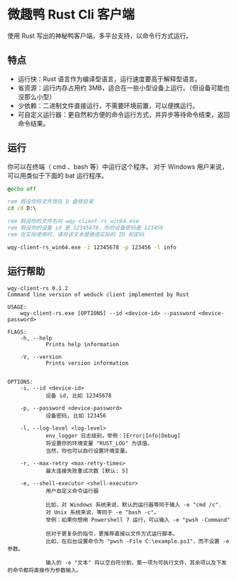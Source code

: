 # 微趣鸭 Rust Cli 客户端

使用 Rust 写出的神秘鸭客户端，多平台支持，以命令行方式运行。

## 特点

 - 运行快：Rust 语言作为编译型语言，运行速度要高于解释型语言。
 - 省资源：运行内存占用约 3MB，适合在一些小型设备上运行。（但设备可能也没那么小型）
 - 少依赖：二进制文件直接运行，不需要环境前置，可以便携运行。
 - 可自定义运行器：更自然和方便的命令运行方式，并异步等待命令结束，返回命令结果。

## 运行

你可以在终端（ cmd 、bash 等）中运行这个程序。
对于 Windows 用户来说，可以用类似于下面的 bat 运行程序。

```bat
@echo off

rem 假设你将文件放在 D 盘根目录
cd /d D:\

rem 假设你的文件名叫 wqy-client-rs_win64.exe
rem 假设你的设备 id 是 12345678，你的设备密码是 123456
rem 在实际使用时，请将该文本替换成实际的 ID 和密码

wqy-client-rs_win64.exe -i 12345678 -p 123456 -l info
```

## 运行帮助

```
wqy-client-rs 0.1.2
Command line version of weduck client implemented by Rust

USAGE:
    wqy-client-rs.exe [OPTIONS] --id <device-id> --password <device-password>

FLAGS:
    -h, --help
            Prints help information

    -V, --version
            Prints version information


OPTIONS:
    -i, --id <device-id>
            设备 id, 比如 12345678

    -p, --password <device-password>
            设备密码, 比如 123456

    -l, --log-level <log-level>
            env_logger 日志级别，举例：[Error|Info|Debug]
            将设置你的环境变量 "RUST_LOG" 为该值。
            当然，你也可以自行设置环境变量。
            
    -r, --max-retry <max-retry-times>
            最大连接失败重试次数 [默认: 5]

    -e, --shell-executor <shell-executor>
            用户自定义命令运行器

            比如，对 Windows 系统来说，默认的运行器等同于输入 -e "cmd /c".
            对 Unix 系统来说，等同于 -e "bash -c"。
            举例：如果你想用 Powershell 7 运行，可以输入 -e "pwsh -Command"

            但对于更复杂的指令，更推荐直接以文件方式运行脚本。
            比如，在后台设置命令为 "pwsh -File C:\example.ps1"，而不设置 -e 参数。
            
            输入的 -e "文本" 将以空白符分割，第一项为可执行文件，其余项以及下发的命令都将直接作为参数输入。

```

